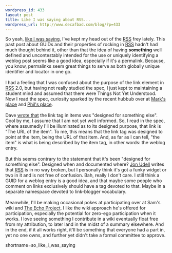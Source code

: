 ```yaml
--- 
wordpress_id: 433
layout: post
title: Like I was saying about RSS...
wordpress_url: http://www.decafbad.com/blog/?p=433
---
```

So yeah,
<a href="http://www.decafbad.com/blog/tech/guids_in_rss_rock.html" target="_top">like I was saying</a>,
I've kept my head out of the <a href="http://www.decafbad.com/twiki/bin/view/Main/RSS">RSS</a> frey lately.  This past post about GUIDs and
their properties of rocking in <a href="http://www.decafbad.com/twiki/bin/view/Main/RSS">RSS</a> hadn't had much thought behind it, other
than that the idea of having <strong>something</strong> well defined and uncontestably intended
for the use or uniquely identifying a weblog post seems like a good idea,
especially if it's a permalink.  Because, you know, permalinks seem great things
to serve as both globally unique identifier and locator in one go.
<br /><br />
I had a feeling that I was confused about the purpose of the link element in <a href="http://www.decafbad.com/twiki/bin/view/Main/RSS">RSS</a>
2.0, but having not really studied the spec, I just kept to maintaining a student
mind and assumed that there were Things Not Yet Understood.  Now I read the spec,
curiosity sparked by the recent hubbub over at
<a href="http://diveintomark.org/archives/2003/06/26/will_the_real_rss_validator_please_stand_up.html" target="_top">Mark's place</a>
and <a href="http://philringnalda.com/blog/2003/06/say_it_loud_im_funky_and_im_proud.php#006367" target="_top">Phil's place</a>.
<br /><br />
Dave
<a href="http://scriptingnews.userland.com/2003/06/25#theLizardBrainOfRss" target="_top">wrote that</a>
the link tag in items was "designed for something else".  Cool
by me, I assume that I am not yet well informed.  So, I read in the
spec, where assumedly I'll be illuminated as to its designed purpose,
that link is "The URL of the item".  To me, this means that the link
tag was designed to point at the item, being the URL of that item.
And, as far as I can tell, "the item" is what is being described by
the item tag, in other words: the weblog entry.
<br /><br />
But this seems contrary to the statement that it's been "designed for
something else".  Designed when and documented where?
<a href="http://weblog.infoworld.com/udell/2003/06/25.html#a732" target="_top">Jon Udell</a> writes
that <a href="http://www.decafbad.com/twiki/bin/view/Main/RSS">RSS</a> is in no way broken, but I personally think it's got a funky widget
or two in it and is not free of confusion.  Bah, really I
don't care.  I still think a GUID for a weblog entry is a good idea,
and that maybe some people who comment on links exclusively should
have a tag devoted to that.  Maybe in a separate namespace devoted
to link-blogger vocabulary.
<br /><br />
Meanwhile, I'll be making occasional pokes at participating
over at Sam's wiki and <a href="http://www.intertwingly.net/wiki/pie/FrontPage" target="_top">The Echo Project</a>.
I like the wiki approach he's
offered for participation, especially the potential for zero-ego participation
when it works.  I love seeing something I contribute in a wiki eventually
float free from my attribution, to later land in the midst of a summary
elsewhere.  And in the end, if it all works right, it'll be something
that everyone had a part in, yet no one owns, and further yet didn't take a
formal committee to approve.
<!--more-->
shortname=so_like_i_was_saying
